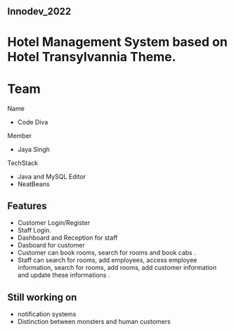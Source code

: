 ## Innodev_2022

# Hotel Management System based on Hotel Transylvannia Theme.

# Team
Name
- Code Diva

Member
- Jaya Singh

TechStack
- Java and MySQL
 Editor
 - NeatBeans
 
## Features
- Customer Login/Register
- Staff Login.
- Dashboard and Reception for staff
- Dasboard for customer
- Customer can book rooms, search for rooms and book cabs .
- Staff can search for rooms, add employees, access employee information, search for rooms, add rooms, add customer information and update these informations .

## Still working on 
 - notification systems
 - Distinction between monsters and human customers
